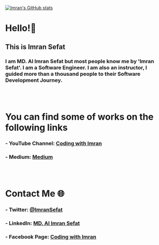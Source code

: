 [![Imran's GitHub stats](https://github-readme-stats.vercel.app/api?username=ImranSefat&show_icons=true
)](https://github.com/ImranSefat)


# Hello!👋
## This is Imran Sefat

### I am MD. Al Imran Sefat but most people know me by 'Imran Sefat'. I am a Software Engineer. I am also an instructor, I guided more than a thousand people to their Software Development Journey. 
\
&nbsp;


# You can find some of works on the following links
### - YouTube Channel: [Coding with Imran](https://www.youtube.com/c/CodingwithImran)
### - Medium: [Medium](https://medium.com/@CodingWithImran/)

\
&nbsp;

# Contact Me 🌐
### - Twitter: [@ImranSefat](https://twitter.com/ImranSefat)
### - LinkedIn: [MD. Al Imran Sefat](https://www.linkedin.com/in/imransefat/)
### - Facebook Page: [Coding with Imran](https://www.facebook.com/CodingWithImran)



<!--
**ImranSefat/ImranSefat** is a ✨ _special_ ✨ repository because its `README.md` (this file) appears on your GitHub profile.

Here are some ideas to get you started:

- 🔭 I’m currently working on ...
- 🌱 I’m currently learning ...
- 👯 I’m looking to collaborate on ...
- 🤔 I’m looking for help with ...
- 💬 Ask me about ...
- 📫 How to reach me: ...
- 😄 Pronouns: ...
- ⚡ Fun fact: ...
-->
